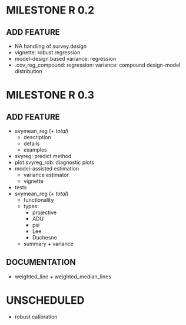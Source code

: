 # MILESTONE R 0.2
## ADD FEATURE
* NA handling of survey.design
* vignette: robust regression
* model-design based variance: regression
* .cov_reg_compound: regression: variance: compound design-model distribution

# MILESTONE R 0.3
## ADD FEATURE
* svymean_reg (+ _total_)
    - description
    - details
    - examples
* svyreg: predict method
* plot.svyreg_rob: diagnostic plots
* model-assisted estimation
    - variance estimator
    - vignette
* tests
* svymean_reg (+ _total_)
    - functionality
    - types:
        - projective
        - ADU
        - psi
        - Lee
        - Duchesne
    - summary + variance

## DOCUMENTATION
* weighted_line + weighted_median_lines

# UNSCHEDULED
* robust calibration

